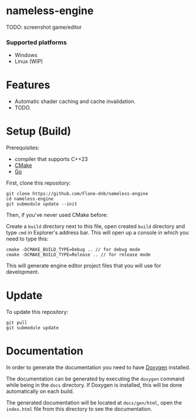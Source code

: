 # nameless-engine

TODO: screenshot game/editor

### Supported platforms

* Windows
* Linux (WIP)

# Features

- Automatic shader caching and cache invalidation.
- TODO.

# Setup (Build)

Prerequisites:

- compiler that supports C++23
- [CMake](https://cmake.org/download/)
- [Go](https://go.dev/dl/)

First, clone this repository:

```
git clone https://github.com/Flone-dnb/nameless-engine
cd nameless-engine
git submodule update --init
```

Then, if you've never used CMake before:

Create a `build` directory next to this file, open created `build` directory and type `cmd` in Explorer's address bar. This will open up a console in which you need to type this:

```
cmake -DCMAKE_BUILD_TYPE=Debug .. // for debug mode
cmake -DCMAKE_BUILD_TYPE=Release .. // for release mode
```

This will generate engine editor project files that you will use for development.

# Update

To update this repository:

```
git pull
git submodule update
```

# Documentation

In order to generate the documentation you need to have [Doxygen](https://www.doxygen.nl/index.html) installed.

The documentation can be generated by executing the `doxygen` command while being in the `docs` directory. If Doxygen is installed, this will be done automatically on each build.

The generated documentation will be located at `docs/gen/html`, open the `index.html` file from this directory to see the documentation.